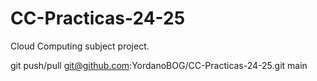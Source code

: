 # CC-Practicas-24-25
Cloud Computing subject project.

git push/pull git@github.com:YordanoBOG/CC-Practicas-24-25.git main
